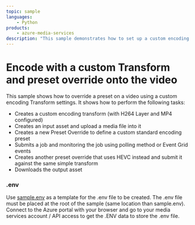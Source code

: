 ```yaml
---
topic: sample
languages:
    - Python
products:
    - azure-media-services
description: "This sample demonstrates how to set up a custom encoding job that can override a preset top of your video during encoding."
---
```


# Encode with a custom Transform and preset override onto the video

This sample shows how to override a preset on a video using a custom encoding Transform settings. It shows how to perform the following tasks:

* Creates a custom encoding transform (with H264 Layer and MP4 configured)
* Creates an input asset and upload a media file into it
* Creates a new Preset Override to define a custom standard encoding preset
* Submits a job and monitoring the job using polling method or Event Grid events
* Creates another preset override that uses HEVC instead and submit it against the same simple transform
* Downloads the output asset

### .env

Use [sample.env](../../sample.env) as a template for the .env file to be created. The .env file must be placed at the root of the sample (same location than sample.env).
Connect to the Azure portal with your browser and go to your media services account / API access to get the .ENV data to store the .env file.